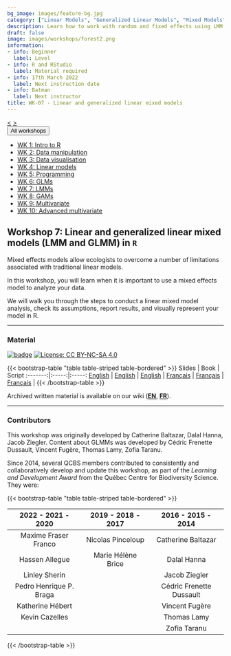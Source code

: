 ```yaml
---
bg_image: images/feature-bg.jpg
category: ["Linear Models", "Generalized Linear Models", "Mixed Models", "GLM", "LMM"]
description: Learn how to work with random and fixed effects using LMM and GLMM!
draft: false
image: images/workshops/forest2.png
information:
- info: Beginner
  label: Level
- info: R and RStudio
  label: Material required
- info: 17th March 2022
  label: Next instruction date
- info: Batman
  label: Next instructor
title: WK-07 - Linear and generalized linear mixed models
---
```

<div class="btn-group" role="group" aria-label="...">
  <a href="https://r.qcbs.ca/workshops/r-workshop-06" button type="button" class="btn btn-default"><</button></a>
  <a href="https://r.qcbs.ca/workshops/r-workshop-08/"button type="button" class="btn btn-default">></button></a>

  <div class="btn-group" role="group">
    <button type="button" class="btn btn-default dropdown-toggle" data-toggle="dropdown" aria-haspopup="true" aria-expanded="false">
      All workshops
      <span class="caret"></span>
    </button>
    <ul class="dropdown-menu">
      <li><a href="https://r.qcbs.ca/workshops/r-workshop-01/">WK 1: Intro to R</a></li>
      <li><a href="https://r.qcbs.ca/workshops/r-workshop-02/">WK 2: Data manipulation</a></li>
      <li><a href="https://r.qcbs.ca/workshops/r-workshop-03/">WK 3: Data visualisation</a></li>
      <li><a href="https://r.qcbs.ca/workshops/r-workshop-04/">WK 4: Linear models</a></li>
      <li><a href="https://r.qcbs.ca/workshops/r-workshop-05/">WK 5: Programming</a></li>
      <li><a href="https://r.qcbs.ca/workshops/r-workshop-06/">WK 6: GLMs</a></li>
      <li><a href="https://r.qcbs.ca/workshops/r-workshop-07/">WK 7: LMMs</a></li>
      <li><a href="https://r.qcbs.ca/workshops/r-workshop-08/">WK 8: GAMs</a></li>
      <li><a href="https://r.qcbs.ca/workshops/r-workshop-09/">WK 9: Multivariate</a></li>
      <li><a href="https://r.qcbs.ca/workshops/r-workshop-10/">WK 10: Advanced multivariate</a></li>
    </ul>
  </div>
</div>

## Workshop 7: Linear and generalized linear mixed models (LMM and GLMM) in `R`

Mixed effects models allow ecologists to overcome a number of limitations associated with traditional linear models. 

In this workshop, you will learn when it is important to use a mixed effects model to analyze your data. 

We will walk you through the steps to conduct a linear mixed model analysis, check its assumptions, report results, and visually represent your model in R.

----

### Material

[![badge](https://img.shields.io/static/v1?style=flat&label=Workshop&message=07&color=blue&logo=github)](https://github.com/QCBSRworkshops/workshop07) [![License: CC BY-NC-SA 4.0](https://img.shields.io/badge/License-CC%20BY--NC--SA%204.0-orange.svg)](https://creativecommons.org/licenses/by-nc-sa/4.0/)

{{< bootstrap-table "table table-striped table-bordered" >}}
 Slides | Book | Script 
:-------:|:-----:|:-----:
<a href="https://r.qcbs.ca/workshop07/pres-en/workshop07-pres-en.html" button type="button" class="btn btn-default">English</button></a> | <a href="https://r.qcbs.ca/workshop07/book-en/index.html" button type="button" class="btn btn-default">English</button></a> | <a href="https://r.qcbs.ca/workshop07/book-en/workshop07-script-en.R" button type="button" class="btn btn-default">English</button></a> | 
<a href="https://r.qcbs.ca/workshop07/pres-fr/workshop07-pres-fr.html" button type="button" class="btn btn-default">Français</button></a> | <a href="https://r.qcbs.ca/workshop07/book-fr/index.html" button type="button" class="btn btn-default">Français</button></a> | <a href="https://r.qcbs.ca/workshop07/book-fr/workshop07-script-fr.R" button type="button" class="btn btn-default">Français</button></a> | 
{{< /bootstrap-table >}}

Archived written material is available on our wiki (<a href="https://wiki.qcbs.ca/r_workshop6">**EN**</a>, <a href="https://wiki.qcbs.ca/r_atelier6">**FR**</a>).


----

### Contributors

This workshop was originally developed by Catherine Baltazar, Dalal Hanna, Jacob Ziegler. Content about GLMMs was developed by Cédric Frenette Dussault, Vincent Fugère, Thomas Lamy, Zofia Taranu.

Since 2014, several QCBS members contributed to consistently and collaboratively develop and update this workshop, as part of the *Learning and Development Award* from the Québec Centre for Biodiversity Science. They were:

{{< bootstrap-table "table table-striped table-bordered" >}}

|      2022 - 2021 - 2020     |      2019 - 2018 - 2017     |      2016 - 2015 - 2014      |
|:---------------------------:|:---------------------------:|:----------------------------:|
| Maxime Fraser Franco    |     Nicolas Pinceloup   | Catherine Baltazar |
|  Hassen Allegue         |      Marie Hélène Brice  |        Dalal Hanna       |
|     Linley Sherin       |                      |       Jacob Ziegler       |
| Pedro Henrique P. Braga |                             |      Cédric Frenette Dussault  |
|   Katherine Hébert      |                             |    Vincent Fugère         |
|   Kevin Cazelles        |                             |    Thomas Lamy      |
|           |                             |    Zofia Taranu      |

{{< /bootstrap-table >}}